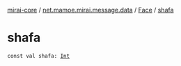 [mirai-core](../../index.md) / [net.mamoe.mirai.message.data](../index.md) / [Face](index.md) / [shafa](./shafa.md)

# shafa

`const val shafa: `[`Int`](https://kotlinlang.org/api/latest/jvm/stdlib/kotlin/-int/index.html)